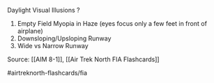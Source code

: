 Daylight Visual Illusions
?
1. Empty Field Myopia in Haze (eyes focus only a few feet in front of airplane)
2. Downsloping/Upsloping Runway
3. Wide vs Narrow Runway


Source: [[AIM 8-1]], [[Air Trek North FIA Flashcards]]

#airtreknorth-flashcards/fia
